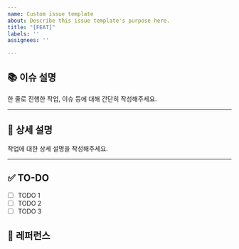 ```yaml
---
name: Custom issue template
about: Describe this issue template's purpose here.
title: "[FEAT]"
labels: ''
assignees: ''

---
```


## 📚 이슈 설명
한 줄로 진행한 작업, 이슈 등에 대해 간단히 작성해주세요.

---
## 📝 상세 설명
작업에 대한 상세 설명을 작성해주세요. 

---
## ✅ TO-DO 
- [ ] TODO 1
- [ ] TODO 2
- [ ] TODO 3

## 🔗 레퍼런스
